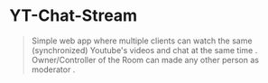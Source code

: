 # YT-Chat-Stream 
> Simple web app where multiple clients can watch the same (synchronized) Youtube's videos and chat at the same time .<br>
> Owner/Controller of the Room can made any other person as moderator .
